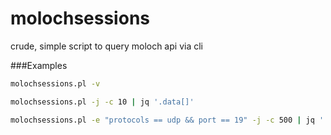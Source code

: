# molochsessions

crude, simple script to query moloch api via cli

###Examples
```sh
molochsessions.pl -v

molochsessions.pl -j -c 10 | jq '.data[]'

molochsessions.pl -e "protocols == udp && port == 19" -j -c 500 | jq '.data[] | "\(.ipSrc) \(.ipDst)"' | sort | uniq -c | sort -n
```